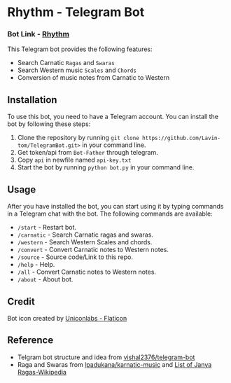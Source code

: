 # Rhythm - Telegram Bot

### Bot Link - [Rhythm](t.me/RhythmLoveBot)

This Telegram bot provides the following features:

* Search Carnatic `Ragas` and `Swaras`
* Search Western music `Scales` and `Chords`
* Conversion of music notes from Carnatic to Western

## Installation

To use this bot, you need to have a Telegram account. You can install the bot by following these steps:

1. Clone the repository by running `git clone https://github.com/Lavin-tom/TelegramBot.git>` in your command line.
2. Get token/api from `Bot-Father` through telegram.
3. Copy `api` in newfile named `api-key.txt`
4. Start the bot by running `python bot.py` in your command line.

## Usage

After you have installed the bot, you can start using it by typing commands in a Telegram chat with the bot. The following commands are available:

* `/start` -  Restart bot.
* `/carnatic` - Search Carnatic ragas and swaras.
* `/western` - Search Western Scales and chords.
* `/convert` - Convert Carnatic notes to Western notes.
* `/source` - Source code/Link to this repo.
* `/help` - Help.
* `/all` - Convert Carnatic notes to Western notes.
* `/about` - About bot.

## Credit
Bot icon created by [Uniconlabs - Flaticon](https://www.flaticon.com/free-icons/ui)

## Reference
* Telgram bot structure and idea from [vishal2376/telegram-bot](https://github.com/vishal2376/telegram-bot)
* Raga and Swaras from [lpadukana/karnatic-music](https://github.com/lpadukana/karnatic-music) and [List of Janya Ragas-Wikipedia](https://en.wikipedia.org/wiki/List_of_Janya_ragas)
